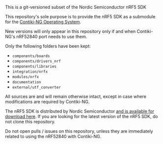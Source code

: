 This is a git-versioned subset of the Nordic Semiconductor nRF5 SDK

This repository's sole purpose is to provide the nRF5 SDK as a submodule for the [Contiki-NG Operating System](https://github.com/contiki-ng/contiki-ng/).

New versions will only appear in this repository only if and when Contiki-NG's nRF52840 port needs to use them.

Only the following folders have been kept:
* `components/boards`
* `components/drivers_nrf`
* `components/libraries`
* `integration/nrfx`
* `modules/nrfx`
* `documentation`
* `external/utf_converter`

All sources are and will remain otherwise intact, except in case where modifications are required by Contiki-NG.

The nRF5 SDK is distributed by Nordic Semiconductor [and is available for download here](https://www.nordicsemi.com/Software-and-tools/Software/nRF5-SDK). If you are looking for the latest version of the nRF5 SDK, do not clone this repository.

Do not open pulls / issues on this repository, unless they are immediately related to using the nRF52840 with Contiki-NG.

